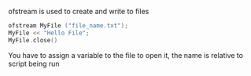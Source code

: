 ofstream is used to create and write to files
```c++
ofstream MyFile ("file_name.txt");
MyFile << "Hello File";
MyFile.close()
```
You have to assign a variable to the file to open it, the name is relative to script being run
